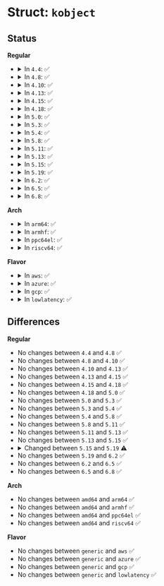 # Struct: <code>kobject</code>

## Status
<b>Regular</b>
<ul>
<li>
<details>
<summary>In <code>4.4</code>: ✅</summary>

```c
struct kobject {
    const char *name;
    struct list_head entry;
    struct kobject *parent;
    struct kset *kset;
    struct kobj_type *ktype;
    struct kernfs_node *sd;
    struct kref kref;
    unsigned int state_initialized;
    unsigned int state_in_sysfs;
    unsigned int state_add_uevent_sent;
    unsigned int state_remove_uevent_sent;
    unsigned int uevent_suppress;
};
```
</details>
</li>
<li>
<details>
<summary>In <code>4.8</code>: ✅</summary>

```c
struct kobject {
    const char *name;
    struct list_head entry;
    struct kobject *parent;
    struct kset *kset;
    struct kobj_type *ktype;
    struct kernfs_node *sd;
    struct kref kref;
    unsigned int state_initialized;
    unsigned int state_in_sysfs;
    unsigned int state_add_uevent_sent;
    unsigned int state_remove_uevent_sent;
    unsigned int uevent_suppress;
};
```
</details>
</li>
<li>
<details>
<summary>In <code>4.10</code>: ✅</summary>

```c
struct kobject {
    const char *name;
    struct list_head entry;
    struct kobject *parent;
    struct kset *kset;
    struct kobj_type *ktype;
    struct kernfs_node *sd;
    struct kref kref;
    unsigned int state_initialized;
    unsigned int state_in_sysfs;
    unsigned int state_add_uevent_sent;
    unsigned int state_remove_uevent_sent;
    unsigned int uevent_suppress;
};
```
</details>
</li>
<li>
<details>
<summary>In <code>4.13</code>: ✅</summary>

```c
struct kobject {
    const char *name;
    struct list_head entry;
    struct kobject *parent;
    struct kset *kset;
    struct kobj_type *ktype;
    struct kernfs_node *sd;
    struct kref kref;
    unsigned int state_initialized;
    unsigned int state_in_sysfs;
    unsigned int state_add_uevent_sent;
    unsigned int state_remove_uevent_sent;
    unsigned int uevent_suppress;
};
```
</details>
</li>
<li>
<details>
<summary>In <code>4.15</code>: ✅</summary>

```c
struct kobject {
    const char *name;
    struct list_head entry;
    struct kobject *parent;
    struct kset *kset;
    struct kobj_type *ktype;
    struct kernfs_node *sd;
    struct kref kref;
    unsigned int state_initialized;
    unsigned int state_in_sysfs;
    unsigned int state_add_uevent_sent;
    unsigned int state_remove_uevent_sent;
    unsigned int uevent_suppress;
};
```
</details>
</li>
<li>
<details>
<summary>In <code>4.18</code>: ✅</summary>

```c
struct kobject {
    const char *name;
    struct list_head entry;
    struct kobject *parent;
    struct kset *kset;
    struct kobj_type *ktype;
    struct kernfs_node *sd;
    struct kref kref;
    unsigned int state_initialized;
    unsigned int state_in_sysfs;
    unsigned int state_add_uevent_sent;
    unsigned int state_remove_uevent_sent;
    unsigned int uevent_suppress;
};
```
</details>
</li>
<li>
<details>
<summary>In <code>5.0</code>: ✅</summary>

```c
struct kobject {
    const char *name;
    struct list_head entry;
    struct kobject *parent;
    struct kset *kset;
    struct kobj_type *ktype;
    struct kernfs_node *sd;
    struct kref kref;
    unsigned int state_initialized;
    unsigned int state_in_sysfs;
    unsigned int state_add_uevent_sent;
    unsigned int state_remove_uevent_sent;
    unsigned int uevent_suppress;
};
```
</details>
</li>
<li>
<details>
<summary>In <code>5.3</code>: ✅</summary>

```c
struct kobject {
    const char *name;
    struct list_head entry;
    struct kobject *parent;
    struct kset *kset;
    struct kobj_type *ktype;
    struct kernfs_node *sd;
    struct kref kref;
    unsigned int state_initialized;
    unsigned int state_in_sysfs;
    unsigned int state_add_uevent_sent;
    unsigned int state_remove_uevent_sent;
    unsigned int uevent_suppress;
};
```
</details>
</li>
<li>
<details>
<summary>In <code>5.4</code>: ✅</summary>

```c
struct kobject {
    const char *name;
    struct list_head entry;
    struct kobject *parent;
    struct kset *kset;
    struct kobj_type *ktype;
    struct kernfs_node *sd;
    struct kref kref;
    unsigned int state_initialized;
    unsigned int state_in_sysfs;
    unsigned int state_add_uevent_sent;
    unsigned int state_remove_uevent_sent;
    unsigned int uevent_suppress;
};
```
</details>
</li>
<li>
<details>
<summary>In <code>5.8</code>: ✅</summary>

```c
struct kobject {
    const char *name;
    struct list_head entry;
    struct kobject *parent;
    struct kset *kset;
    struct kobj_type *ktype;
    struct kernfs_node *sd;
    struct kref kref;
    unsigned int state_initialized;
    unsigned int state_in_sysfs;
    unsigned int state_add_uevent_sent;
    unsigned int state_remove_uevent_sent;
    unsigned int uevent_suppress;
};
```
</details>
</li>
<li>
<details>
<summary>In <code>5.11</code>: ✅</summary>

```c
struct kobject {
    const char *name;
    struct list_head entry;
    struct kobject *parent;
    struct kset *kset;
    struct kobj_type *ktype;
    struct kernfs_node *sd;
    struct kref kref;
    unsigned int state_initialized;
    unsigned int state_in_sysfs;
    unsigned int state_add_uevent_sent;
    unsigned int state_remove_uevent_sent;
    unsigned int uevent_suppress;
};
```
</details>
</li>
<li>
<details>
<summary>In <code>5.13</code>: ✅</summary>

```c
struct kobject {
    const char *name;
    struct list_head entry;
    struct kobject *parent;
    struct kset *kset;
    struct kobj_type *ktype;
    struct kernfs_node *sd;
    struct kref kref;
    unsigned int state_initialized;
    unsigned int state_in_sysfs;
    unsigned int state_add_uevent_sent;
    unsigned int state_remove_uevent_sent;
    unsigned int uevent_suppress;
};
```
</details>
</li>
<li>
<details>
<summary>In <code>5.15</code>: ✅</summary>

```c
struct kobject {
    const char *name;
    struct list_head entry;
    struct kobject *parent;
    struct kset *kset;
    struct kobj_type *ktype;
    struct kernfs_node *sd;
    struct kref kref;
    unsigned int state_initialized;
    unsigned int state_in_sysfs;
    unsigned int state_add_uevent_sent;
    unsigned int state_remove_uevent_sent;
    unsigned int uevent_suppress;
};
```
</details>
</li>
<li>
<details>
<summary>In <code>5.19</code>: ✅</summary>

```c
struct kobject {
    const char *name;
    struct list_head entry;
    struct kobject *parent;
    struct kset *kset;
    const struct kobj_type *ktype;
    struct kernfs_node *sd;
    struct kref kref;
    unsigned int state_initialized;
    unsigned int state_in_sysfs;
    unsigned int state_add_uevent_sent;
    unsigned int state_remove_uevent_sent;
    unsigned int uevent_suppress;
};
```
</details>
</li>
<li>
<details>
<summary>In <code>6.2</code>: ✅</summary>

```c
struct kobject {
    const char *name;
    struct list_head entry;
    struct kobject *parent;
    struct kset *kset;
    const struct kobj_type *ktype;
    struct kernfs_node *sd;
    struct kref kref;
    unsigned int state_initialized;
    unsigned int state_in_sysfs;
    unsigned int state_add_uevent_sent;
    unsigned int state_remove_uevent_sent;
    unsigned int uevent_suppress;
};
```
</details>
</li>
<li>
<details>
<summary>In <code>6.5</code>: ✅</summary>

```c
struct kobject {
    const char *name;
    struct list_head entry;
    struct kobject *parent;
    struct kset *kset;
    const struct kobj_type *ktype;
    struct kernfs_node *sd;
    struct kref kref;
    unsigned int state_initialized;
    unsigned int state_in_sysfs;
    unsigned int state_add_uevent_sent;
    unsigned int state_remove_uevent_sent;
    unsigned int uevent_suppress;
};
```
</details>
</li>
<li>
<details>
<summary>In <code>6.8</code>: ✅</summary>

```c
struct kobject {
    const char *name;
    struct list_head entry;
    struct kobject *parent;
    struct kset *kset;
    const struct kobj_type *ktype;
    struct kernfs_node *sd;
    struct kref kref;
    unsigned int state_initialized;
    unsigned int state_in_sysfs;
    unsigned int state_add_uevent_sent;
    unsigned int state_remove_uevent_sent;
    unsigned int uevent_suppress;
};
```
</details>
</li>
</ul>
<b>Arch</b>
<ul>
<li>
<details>
<summary>In <code>arm64</code>: ✅</summary>

```c
struct kobject {
    const char *name;
    struct list_head entry;
    struct kobject *parent;
    struct kset *kset;
    struct kobj_type *ktype;
    struct kernfs_node *sd;
    struct kref kref;
    unsigned int state_initialized;
    unsigned int state_in_sysfs;
    unsigned int state_add_uevent_sent;
    unsigned int state_remove_uevent_sent;
    unsigned int uevent_suppress;
};
```
</details>
</li>
<li>
<details>
<summary>In <code>armhf</code>: ✅</summary>

```c
struct kobject {
    const char *name;
    struct list_head entry;
    struct kobject *parent;
    struct kset *kset;
    struct kobj_type *ktype;
    struct kernfs_node *sd;
    struct kref kref;
    unsigned int state_initialized;
    unsigned int state_in_sysfs;
    unsigned int state_add_uevent_sent;
    unsigned int state_remove_uevent_sent;
    unsigned int uevent_suppress;
};
```
</details>
</li>
<li>
<details>
<summary>In <code>ppc64el</code>: ✅</summary>

```c
struct kobject {
    const char *name;
    struct list_head entry;
    struct kobject *parent;
    struct kset *kset;
    struct kobj_type *ktype;
    struct kernfs_node *sd;
    struct kref kref;
    unsigned int state_initialized;
    unsigned int state_in_sysfs;
    unsigned int state_add_uevent_sent;
    unsigned int state_remove_uevent_sent;
    unsigned int uevent_suppress;
};
```
</details>
</li>
<li>
<details>
<summary>In <code>riscv64</code>: ✅</summary>

```c
struct kobject {
    const char *name;
    struct list_head entry;
    struct kobject *parent;
    struct kset *kset;
    struct kobj_type *ktype;
    struct kernfs_node *sd;
    struct kref kref;
    unsigned int state_initialized;
    unsigned int state_in_sysfs;
    unsigned int state_add_uevent_sent;
    unsigned int state_remove_uevent_sent;
    unsigned int uevent_suppress;
};
```
</details>
</li>
</ul>
<b>Flavor</b>
<ul>
<li>
<details>
<summary>In <code>aws</code>: ✅</summary>

```c
struct kobject {
    const char *name;
    struct list_head entry;
    struct kobject *parent;
    struct kset *kset;
    struct kobj_type *ktype;
    struct kernfs_node *sd;
    struct kref kref;
    unsigned int state_initialized;
    unsigned int state_in_sysfs;
    unsigned int state_add_uevent_sent;
    unsigned int state_remove_uevent_sent;
    unsigned int uevent_suppress;
};
```
</details>
</li>
<li>
<details>
<summary>In <code>azure</code>: ✅</summary>

```c
struct kobject {
    const char *name;
    struct list_head entry;
    struct kobject *parent;
    struct kset *kset;
    struct kobj_type *ktype;
    struct kernfs_node *sd;
    struct kref kref;
    unsigned int state_initialized;
    unsigned int state_in_sysfs;
    unsigned int state_add_uevent_sent;
    unsigned int state_remove_uevent_sent;
    unsigned int uevent_suppress;
};
```
</details>
</li>
<li>
<details>
<summary>In <code>gcp</code>: ✅</summary>

```c
struct kobject {
    const char *name;
    struct list_head entry;
    struct kobject *parent;
    struct kset *kset;
    struct kobj_type *ktype;
    struct kernfs_node *sd;
    struct kref kref;
    unsigned int state_initialized;
    unsigned int state_in_sysfs;
    unsigned int state_add_uevent_sent;
    unsigned int state_remove_uevent_sent;
    unsigned int uevent_suppress;
};
```
</details>
</li>
<li>
<details>
<summary>In <code>lowlatency</code>: ✅</summary>

```c
struct kobject {
    const char *name;
    struct list_head entry;
    struct kobject *parent;
    struct kset *kset;
    struct kobj_type *ktype;
    struct kernfs_node *sd;
    struct kref kref;
    unsigned int state_initialized;
    unsigned int state_in_sysfs;
    unsigned int state_add_uevent_sent;
    unsigned int state_remove_uevent_sent;
    unsigned int uevent_suppress;
};
```
</details>
</li>
</ul>

## Differences
<b>Regular</b>
<ul>
<li>
No changes between <code>4.4</code> and <code>4.8</code> ✅
</li>
<li>
No changes between <code>4.8</code> and <code>4.10</code> ✅
</li>
<li>
No changes between <code>4.10</code> and <code>4.13</code> ✅
</li>
<li>
No changes between <code>4.13</code> and <code>4.15</code> ✅
</li>
<li>
No changes between <code>4.15</code> and <code>4.18</code> ✅
</li>
<li>
No changes between <code>4.18</code> and <code>5.0</code> ✅
</li>
<li>
No changes between <code>5.0</code> and <code>5.3</code> ✅
</li>
<li>
No changes between <code>5.3</code> and <code>5.4</code> ✅
</li>
<li>
No changes between <code>5.4</code> and <code>5.8</code> ✅
</li>
<li>
No changes between <code>5.8</code> and <code>5.11</code> ✅
</li>
<li>
No changes between <code>5.11</code> and <code>5.13</code> ✅
</li>
<li>
No changes between <code>5.13</code> and <code>5.15</code> ✅
</li>
<li>
<details>
<summary>Changed between <code>5.15</code> and <code>5.19</code> ⚠️</summary>
<ul>
<li>
<b>Field type changed. </b>
<code>struct kobj_type *ktype</code> ➡️ <code>const struct kobj_type *ktype</code>
</li>
</ul>
</details>
</li>
<li>
No changes between <code>5.19</code> and <code>6.2</code> ✅
</li>
<li>
No changes between <code>6.2</code> and <code>6.5</code> ✅
</li>
<li>
No changes between <code>6.5</code> and <code>6.8</code> ✅
</li>
</ul>
<b>Arch</b>
<ul>
<li>
No changes between <code>amd64</code> and <code>arm64</code> ✅
</li>
<li>
No changes between <code>amd64</code> and <code>armhf</code> ✅
</li>
<li>
No changes between <code>amd64</code> and <code>ppc64el</code> ✅
</li>
<li>
No changes between <code>amd64</code> and <code>riscv64</code> ✅
</li>
</ul>
<b>Flavor</b>
<ul>
<li>
No changes between <code>generic</code> and <code>aws</code> ✅
</li>
<li>
No changes between <code>generic</code> and <code>azure</code> ✅
</li>
<li>
No changes between <code>generic</code> and <code>gcp</code> ✅
</li>
<li>
No changes between <code>generic</code> and <code>lowlatency</code> ✅
</li>
</ul>
